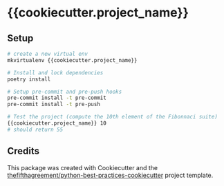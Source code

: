 # {{cookiecutter.project_name}}

## Setup
```sh
# create a new virtual env
mkvirtualenv {{cookiecutter.project_name}}

# Install and lock dependencies
poetry install

# Setup pre-commit and pre-push hooks
pre-commit install -t pre-commit
pre-commit install -t pre-push

# Test the project (compute the 10th element of the Fibonnaci suite)
{{cookiecutter.project_name}} 10 
# should return 55
```

## Credits
This package was created with Cookiecutter and the [thefifthagreement/python-best-practices-cookiecutter](https://github.com/thefifthagreement/python-best-practices-cookiecutter.git) project template.
